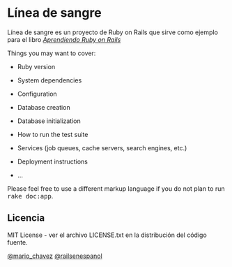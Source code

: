 # Línea de sangre

Línea de sangre es un proyecto de Ruby on Rails que sirve como ejemplo para el libro [*Aprendiendo Ruby on Rails*](http://www.railsenespanol.co)

Things you may want to cover:

* Ruby version

* System dependencies

* Configuration

* Database creation

* Database initialization

* How to run the test suite

* Services (job queues, cache servers, search engines, etc.)

* Deployment instructions

* ...


Please feel free to use a different markup language if you do not plan to run
<tt>rake doc:app</tt>.

## Licencia

MIT License - ver el archivo LICENSE.txt en la distribución del código fuente.

[@mario_chavez](http://twitter.com/mario_chavez)
[@railsenespanol](http://twitter.com/railsenespanol)
